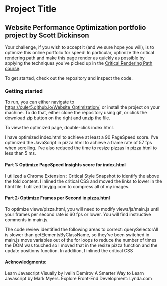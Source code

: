 # Project Title
## Website Performance Optimization portfolio project by Scott Dickinson

Your challenge, if you wish to accept it (and we sure hope you will), is to optimize this online portfolio for speed! In particular, optimize the critical rendering path and make this page render as quickly as possible by applying the techniques you've picked up in the [Critical Rendering Path course](https://www.udacity.com/course/ud884).

To get started, check out the repository and inspect the code.

### Getting started

To run, you can either navigate to https://culer5.github.io/Website_Optimization/, or install the project on your machine. To do that, either clone the repository using git, or click the download zip button on the right and unzip the file.

To view the optimized page, double-click index.html.

I have optimized index.html to achieve at least a 90 PageSpeed score. I've optimized the JavaScript in pizza.html to achieve a frame rate of 57  fps when scrolling. I've also reduced the time to resize pizzas in pizza.html to less than 5 ms.

#### Part 1: Optimize PageSpeed Insights score for index.html

I utilized a Chrome Extension : Critical Style Snapshot to identify the above the fold content. I inlined the critical CSS and moved the links to lower in the html file.
I utilized tinyjpg.com to compress all of my images.



#### Part 2: Optimize Frames per Second in pizza.html

To optimize views/pizza.html, you will need to modify views/js/main.js until your frames per second rate is 60 fps or lower. You will find instructive comments in main.js. 

The code review identified the following areas to correct:
 querySelectorAll is slower than getElementsByClassName, so they've been switched in main.js
 move variables out of the for loops to reduce the number of times the DOM was touched so I moved that in the resize pizza function and the update positions function.
 In addition, I inlined the critical CSS
 
 #### Acknowledgments:
 Learn Javascript Visually by Ivelin Demirov
 A Smarter Way to Learn Javascript by Mark Myers.
 Explore Front-End Development: Lynda.com
 
